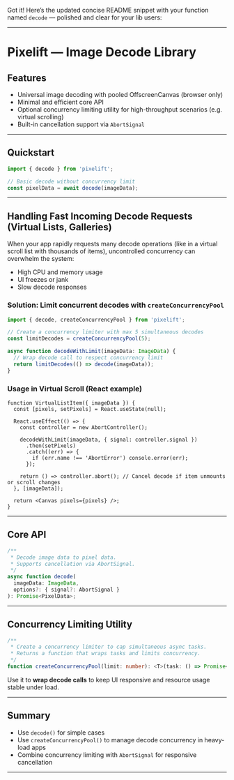 Got it! Here’s the updated concise README snippet with your function named `decode` — polished and clear for your lib users:

---

# Pixelift — Image Decode Library

## Features

* Universal image decoding with pooled OffscreenCanvas (browser only)
* Minimal and efficient core API
* Optional concurrency limiting utility for high-throughput scenarios (e.g. virtual scrolling)
* Built-in cancellation support via `AbortSignal`

---

## Quickstart

```ts
import { decode } from 'pixelift';

// Basic decode without concurrency limit
const pixelData = await decode(imageData);
```

---

## Handling Fast Incoming Decode Requests (Virtual Lists, Galleries)

When your app rapidly requests many decode operations (like in a virtual scroll list with thousands of items), uncontrolled concurrency can overwhelm the system:

* High CPU and memory usage
* UI freezes or jank
* Slow decode responses

### Solution: Limit concurrent decodes with `createConcurrencyPool`

```ts
import { decode, createConcurrencyPool } from 'pixelift';

// Create a concurrency limiter with max 5 simultaneous decodes
const limitDecodes = createConcurrencyPool(5);

async function decodeWithLimit(imageData: ImageData) {
  // Wrap decode call to respect concurrency limit
  return limitDecodes(() => decode(imageData));
}
```

### Usage in Virtual Scroll (React example)

```tsx
function VirtualListItem({ imageData }) {
  const [pixels, setPixels] = React.useState(null);

  React.useEffect(() => {
    const controller = new AbortController();

    decodeWithLimit(imageData, { signal: controller.signal })
      .then(setPixels)
      .catch((err) => {
        if (err.name !== 'AbortError') console.error(err);
      });

    return () => controller.abort(); // Cancel decode if item unmounts or scroll changes
  }, [imageData]);

  return <Canvas pixels={pixels} />;
}
```

---

## Core API

```ts
/**
 * Decode image data to pixel data.
 * Supports cancellation via AbortSignal.
 */
async function decode(
  imageData: ImageData,
  options?: { signal?: AbortSignal }
): Promise<PixelData>;
```

---

## Concurrency Limiting Utility

```ts
/**
 * Create a concurrency limiter to cap simultaneous async tasks.
 * Returns a function that wraps tasks and limits concurrency.
 */
function createConcurrencyPool(limit: number): <T>(task: () => Promise<T>) => Promise<T>;
```

Use it to **wrap decode calls** to keep UI responsive and resource usage stable under load.

---

## Summary

* Use `decode()` for simple cases
* Use `createConcurrencyPool()` to manage decode concurrency in heavy-load apps
* Combine concurrency limiting with `AbortSignal` for responsive cancellation

---
